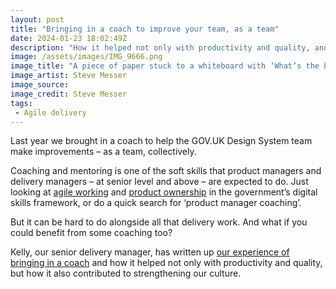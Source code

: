 ```yaml
---
layout: post
title: "Bringing in a coach to improve your team, as a team"
date: 2024-01-23 18:02:49Z
description: "How it helped not only with productivity and quality, and how it also contributed to strengthening our culture."
image: /assets/images/IMG_9666.png
image_title: "A piece of paper stuck to a whiteboard with ‘What’s the best learning and development?’ written on it"
image_artist: Steve Messer
image_source:
image_credit: Steve Messer
tags:
 - Agile delivery
---
```


Last year we brought in a coach to help the GOV.‌UK Design System team make improvements – as a team, collectively.

Coaching and mentoring is one of the soft skills that product managers and delivery managers – at senior level and above – are expected to do. Just looking at [agile working](https://ddat-capability-framework.service.gov.uk/skills.html#agile-working) and [product ownership](https://ddat-capability-framework.service.gov.uk/skills.html#product-ownership) in the government’s digital skills framework, or do a quick search for ‘product manager coaching’. 

But it can be hard to do alongside all that delivery work. And what if you could benefit from some coaching too?

Kelly, our senior delivery manager, has written up [our experience of bringing in a coach](https://medium.com/@kellyleeGDS/how-approaching-learning-and-development-as-a-team-can-improve-productivity-and-culture-d3df27e1c42f) and how it helped not only with productivity and quality, but how it also contributed to strengthening our culture.
